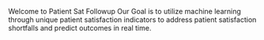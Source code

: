 Welcome to Patient Sat Followup
Our Goal is to utilize machine learning through unique patient satisfaction indicators to address patient satisfaction shortfalls and predict outcomes in real time. 
